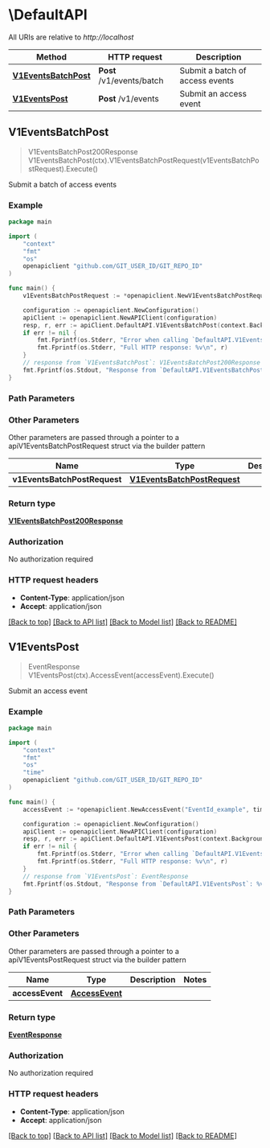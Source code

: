 # \DefaultAPI

All URIs are relative to *http://localhost*

Method | HTTP request | Description
------------- | ------------- | -------------
[**V1EventsBatchPost**](DefaultAPI.md#V1EventsBatchPost) | **Post** /v1/events/batch | Submit a batch of access events
[**V1EventsPost**](DefaultAPI.md#V1EventsPost) | **Post** /v1/events | Submit an access event



## V1EventsBatchPost

> V1EventsBatchPost200Response V1EventsBatchPost(ctx).V1EventsBatchPostRequest(v1EventsBatchPostRequest).Execute()

Submit a batch of access events

### Example

```go
package main

import (
	"context"
	"fmt"
	"os"
	openapiclient "github.com/GIT_USER_ID/GIT_REPO_ID"
)

func main() {
	v1EventsBatchPostRequest := *openapiclient.NewV1EventsBatchPostRequest() // V1EventsBatchPostRequest | 

	configuration := openapiclient.NewConfiguration()
	apiClient := openapiclient.NewAPIClient(configuration)
	resp, r, err := apiClient.DefaultAPI.V1EventsBatchPost(context.Background()).V1EventsBatchPostRequest(v1EventsBatchPostRequest).Execute()
	if err != nil {
		fmt.Fprintf(os.Stderr, "Error when calling `DefaultAPI.V1EventsBatchPost``: %v\n", err)
		fmt.Fprintf(os.Stderr, "Full HTTP response: %v\n", r)
	}
	// response from `V1EventsBatchPost`: V1EventsBatchPost200Response
	fmt.Fprintf(os.Stdout, "Response from `DefaultAPI.V1EventsBatchPost`: %v\n", resp)
}
```

### Path Parameters



### Other Parameters

Other parameters are passed through a pointer to a apiV1EventsBatchPostRequest struct via the builder pattern


Name | Type | Description  | Notes
------------- | ------------- | ------------- | -------------
 **v1EventsBatchPostRequest** | [**V1EventsBatchPostRequest**](V1EventsBatchPostRequest.md) |  | 

### Return type

[**V1EventsBatchPost200Response**](V1EventsBatchPost200Response.md)

### Authorization

No authorization required

### HTTP request headers

- **Content-Type**: application/json
- **Accept**: application/json

[[Back to top]](#) [[Back to API list]](../README.md#documentation-for-api-endpoints)
[[Back to Model list]](../README.md#documentation-for-models)
[[Back to README]](../README.md)


## V1EventsPost

> EventResponse V1EventsPost(ctx).AccessEvent(accessEvent).Execute()

Submit an access event

### Example

```go
package main

import (
	"context"
	"fmt"
	"os"
    "time"
	openapiclient "github.com/GIT_USER_ID/GIT_REPO_ID"
)

func main() {
	accessEvent := *openapiclient.NewAccessEvent("EventId_example", time.Now(), "AccessResult_example") // AccessEvent | 

	configuration := openapiclient.NewConfiguration()
	apiClient := openapiclient.NewAPIClient(configuration)
	resp, r, err := apiClient.DefaultAPI.V1EventsPost(context.Background()).AccessEvent(accessEvent).Execute()
	if err != nil {
		fmt.Fprintf(os.Stderr, "Error when calling `DefaultAPI.V1EventsPost``: %v\n", err)
		fmt.Fprintf(os.Stderr, "Full HTTP response: %v\n", r)
	}
	// response from `V1EventsPost`: EventResponse
	fmt.Fprintf(os.Stdout, "Response from `DefaultAPI.V1EventsPost`: %v\n", resp)
}
```

### Path Parameters



### Other Parameters

Other parameters are passed through a pointer to a apiV1EventsPostRequest struct via the builder pattern


Name | Type | Description  | Notes
------------- | ------------- | ------------- | -------------
 **accessEvent** | [**AccessEvent**](AccessEvent.md) |  | 

### Return type

[**EventResponse**](EventResponse.md)

### Authorization

No authorization required

### HTTP request headers

- **Content-Type**: application/json
- **Accept**: application/json

[[Back to top]](#) [[Back to API list]](../README.md#documentation-for-api-endpoints)
[[Back to Model list]](../README.md#documentation-for-models)
[[Back to README]](../README.md)


